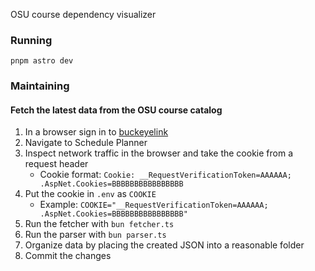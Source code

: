 OSU course dependency visualizer

### Running

```
pnpm astro dev
```

### Maintaining

#### Fetch the latest data from the OSU course catalog

1. In a browser sign in to [buckeyelink](https://buckeyelink.osu.edu)
2. Navigate to Schedule Planner
3. Inspect network traffic in the browser and take the cookie from a request header
   - Cookie format: `Cookie: __RequestVerificationToken=AAAAAA; .AspNet.Cookies=BBBBBBBBBBBBBBBB`
4. Put the cookie in `.env` as `COOKIE`
   - Example: `COOKIE="__RequestVerificationToken=AAAAAA; .AspNet.Cookies=BBBBBBBBBBBBBBBB"`
5. Run the fetcher with `bun fetcher.ts`
6. Run the parser with `bun parser.ts`
7. Organize data by placing the created JSON into a reasonable folder
8. Commit the changes
